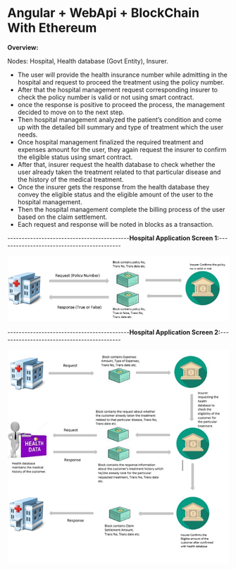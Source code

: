 # Angular + WebApi + BlockChain With Ethereum

**Overview:**

Nodes: Hospital, Health database (Govt Entity), Insurer.

- The user will provide the health insurance number while admitting in the hospital and request to proceed the treatment using the policy number.
 - After that the hospital management request corresponding insurer to check the policy number is valid or not using smart contract. 
 - once the response is positive to proceed the process, the management decided to move on to the next step. 
 - Then hospital management analyzed the patient’s condition and come up with the detailed bill summary and type of treatment which the user needs.  
 - Once hospital management finalized the required treatment and expenses amount for the user, they again request the insurer to confirm the eligible status using smart contract. 
 - After that, insurer request the health database to check whether the user already taken the treatment related to that particular disease and the history of the medical treatment. 
 - Once the insurer gets the response from the health database they convey the eligible status and the eligible amount of the user to the hospital management. 
 - Then the hospital management complete the billing process of the user based on the claim settlement.
 - Each request and response will be noted in blocks as a transaction.
 
 -------------------------------------------**Hospital Application Screen 1:**-------------------------------------------
 
   <a><img src="https://github.com/THIRUMALAIVASAN9245/Angular-WebApi-BlockChainWithEthereum/blob/master/BlockChain_Screen1.jpg"/></a>
 
 -------------------------------------------**Hospital Application Screen 2:**-------------------------------------------
 
   <a><img src="https://github.com/THIRUMALAIVASAN9245/Angular-WebApi-BlockChainWithEthereum/blob/master/BlockChain_Screen2.jpg"/></a>
